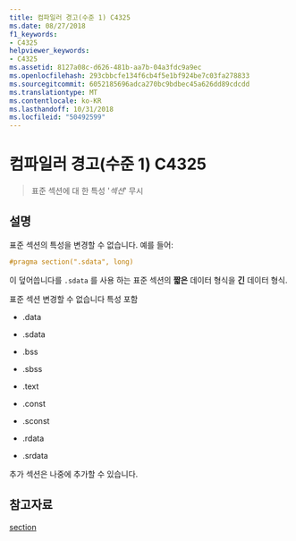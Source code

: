 ```yaml
---
title: 컴파일러 경고(수준 1) C4325
ms.date: 08/27/2018
f1_keywords:
- C4325
helpviewer_keywords:
- C4325
ms.assetid: 8127a08c-d626-481b-aa7b-04a3fdc9a9ec
ms.openlocfilehash: 293cbbcfe134f6cb4f5e1bf924be7c03fa278833
ms.sourcegitcommit: 6052185696adca270bc9bdbec45a626dd89cdcdd
ms.translationtype: MT
ms.contentlocale: ko-KR
ms.lasthandoff: 10/31/2018
ms.locfileid: "50492599"
---
```

# <a name="compiler-warning-level-1-c4325"></a>컴파일러 경고(수준 1) C4325

> 표준 섹션에 대 한 특성 '*섹션*' 무시

## <a name="remarks"></a>설명

표준 섹션의 특성을 변경할 수 없습니다. 예를 들어:

```cpp
#pragma section(".sdata", long)
```

이 덮어씁니다를 `.sdata` 를 사용 하는 표준 섹션의 **짧은** 데이터 형식을 **긴** 데이터 형식.

표준 섹션 변경할 수 없습니다 특성 포함

- .data

- .sdata

- .bss

- .sbss

- .text

- .const

- .sconst

- .rdata

- .srdata

추가 섹션은 나중에 추가할 수 있습니다.

## <a name="see-also"></a>참고자료

[section](../../preprocessor/section.md)